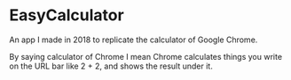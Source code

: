 # EasyCalculator
An app I made in 2018 to replicate the calculator of Google Chrome.

By saying calculator of Chrome I mean Chrome calculates things you write on the URL bar like 2 + 2, and shows the result under it.
